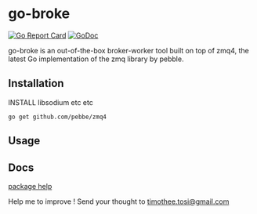 # go-broke

[![Go Report Card](https://goreportcard.com/badge/github.com/timtosi/go-broke)](https://goreportcard.com/report/github.com/timtosi/go-broke)
[![GoDoc](https://godoc.org/github.com/timtosi/go-broke?status.svg)](https://godoc.org/github.com/timtosi/go-broke)

go-broke is an out-of-the-box broker-worker tool built on top of zmq4,
the latest Go implementation of the zmq library by pebble.


## Installation
INSTALL libsodium etc etc

    go get github.com/pebbe/zmq4


## Usage


## Docs
[package help](http://godoc.org/github.com/pebbe/zmq4)

Help me to improve ! Send your thought to timothee.tosi@gmail.com

